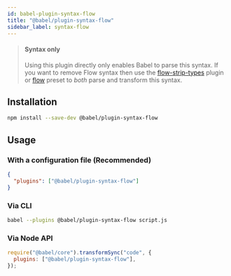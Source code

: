```yaml
---
id: babel-plugin-syntax-flow
title: "@babel/plugin-syntax-flow"
sidebar_label: syntax-flow
---
```


> #### Syntax only
>
> Using this plugin directly only enables Babel to parse this syntax. If you want to remove Flow syntax then use the [flow-strip-types](plugin-transform-flow-strip-types.md) plugin or [flow](preset-flow.md) preset to _both_ parse and transform this syntax.

## Installation

```sh
npm install --save-dev @babel/plugin-syntax-flow
```

## Usage

### With a configuration file (Recommended)

```json
{
  "plugins": ["@babel/plugin-syntax-flow"]
}
```

### Via CLI

```sh
babel --plugins @babel/plugin-syntax-flow script.js
```

### Via Node API

```javascript
require("@babel/core").transformSync("code", {
  plugins: ["@babel/plugin-syntax-flow"],
});
```
